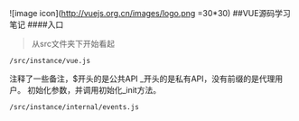 
![image icon](http://vuejs.org.cn/images/logo.png =30*30)
##VUE源码学习笔记
####入口
> 从src文件夹下开始看起

    /src/instance/vue.js
注释了一些备注，$开头的是公共API _开头的是私有API，没有前缀的是代理用户。
初始化参数，并调用初始化_init方法。

    /src/instance/internal/events.js


####
